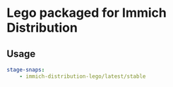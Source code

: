# Lego packaged for Immich Distribution

## Usage

```yaml
stage-snaps:
    - immich-distribution-lego/latest/stable
```
